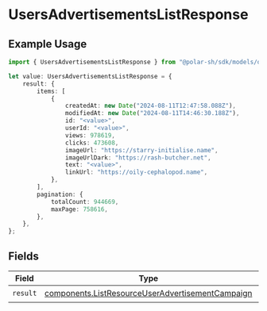 # UsersAdvertisementsListResponse

## Example Usage

```typescript
import { UsersAdvertisementsListResponse } from "@polar-sh/sdk/models/operations";

let value: UsersAdvertisementsListResponse = {
    result: {
        items: [
            {
                createdAt: new Date("2024-08-11T12:47:58.088Z"),
                modifiedAt: new Date("2024-08-11T14:46:30.188Z"),
                id: "<value>",
                userId: "<value>",
                views: 978619,
                clicks: 473608,
                imageUrl: "https://starry-initialise.name",
                imageUrlDark: "https://rash-butcher.net",
                text: "<value>",
                linkUrl: "https://oily-cephalopod.name",
            },
        ],
        pagination: {
            totalCount: 944669,
            maxPage: 758616,
        },
    },
};
```

## Fields

| Field                                                                                                                | Type                                                                                                                 | Required                                                                                                             | Description                                                                                                          |
| -------------------------------------------------------------------------------------------------------------------- | -------------------------------------------------------------------------------------------------------------------- | -------------------------------------------------------------------------------------------------------------------- | -------------------------------------------------------------------------------------------------------------------- |
| `result`                                                                                                             | [components.ListResourceUserAdvertisementCampaign](../../models/components/listresourceuseradvertisementcampaign.md) | :heavy_check_mark:                                                                                                   | N/A                                                                                                                  |